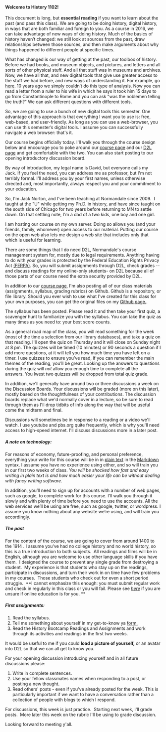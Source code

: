 #### Welcome to History 1102! ####

This document is long, but **essential reading** if you want to learn about the past (and pass this class). We are going to be doing history, digital history, in ways that are both familiar and foreign to you. As a course in 2016, we can take advantage of new ways of doing history. Much of the basics of history  haven’t changed: we still look at sources from the past, draw relationships between those sources, and then make arguments about why things happened to different people at specific times. 

What has changed is our way of getting at the past, our toolbox of history. Before we had books, and museum objects, and pictures, and letters and all sorts of other physical stuff. And all that stuff was in museums and archives. Now, we have all that, and new digital tools that give use greater access to the stuff we had before, and new ways of understanding it. For example, go [here](http://orbis.stanford.edu/#mapping). 10 years ago we simply couldn’t do this type of analysis. Now you can read a letter from a ruler to his wife in which he says it took him 15 days to go from Constantinople to Rome and you can ask "was the noblemen telling the truth?" We can ask different questions with different tools. 

So, we are going to use a bunch of new digital tools this semester. One advantage of this approach is that everything I want you to use is: free, web-based, and user-friendly. As long as you can use a web-browser, you can use this semester’s digital tools. I assume you can successfully navigate a web browser: that's it. 

Our course begins officially today. I'll walk you through the course design below and encourage you to poke around our [course page](http://jacknorton.org/courses/world-history-1102-fall-2016/) and our [D2L page](https://normandale.ims.mnscu.edu/index.asp) and get comfortable with the two. You can also start posting to our opening introductory discussion board. 

By way of introduction, my legal name is David, but everyone calls my
Jack. If you feel the need, you can address me as professor, but I'm not
terribly formal. I'll address you by your first names, unless otherwise
directed and, most importantly, always respect you and your commitment
to your education.

So, I'm Jack Norton, and I've been teaching at Normandale since 2009.  I
taught at the "U" while getting my Ph.D. in history, and have since
taught on the south side of Chicago for two years before returning to MN
to settle down. On that settling note, I'm a dad of a two kids, one boy
and one girl.

I am hosting our course on my own server. Doing so allows you (and your friends, family, whomever) open access to our material. Putting our course on the open web also lets me design a web site that includes only that which is useful for learning. 

There are some things that I do need D2L, Normandale's course management system for, mostly due to legal requirements. Anything having to do with your grades is protected by the Federal Education Rights Privacy Act [(FERPA)](http://www2.ed.gov/policy/gen/guid/fpco/ferpa/index.html). So, you will submit assignments through D2L, check grades --and discuss readings for my online-only students- on D2L because all of those parts of our course need the extra security provided by D2L. 

In addition to our [course page](http://jacknorton.org/courses/world-history-1102-fall-2016/), I'm also posting all of our class materials (assignments, syllabus, grading rubrics) on Github. Github is a repository, or file library. Should you ever wish to use what I've created for this class for your own purposes, you can get the original files on my [Github page.](https://github.com/jackhistorynorton). 

The syllabus has been posted. Please read it and then take your first quiz, a scavenger hunt to familiarize you with the syllabus. You can take the quiz as many times as you need to: your best score counts. 

As a general road map of the class, you will read something for the week
(most of the time a selection from our library databases), and take a quiz on that reading. I'll open the quiz on Thursday and it will close on Sunday
night at 8 pm. The quizzes will be timed (10 minutes) or 90 seconds a question if I add more questions, at it will tell you how much time you have left on a timer. I use quizzes to ensure you’ve read, if you can remember the main themes of the reading, you’ll be great. Looking up the answers to questions during the quiz will *not* allow you enough time to complete all the answers. You lwest two quizzes will be dropped from total quiz grade. 

In addition, we'll generally have around two or three discussions a week
on the Discussion Boards. Your discussions will be graded (more on this
later), mostly based on the thoughtfulness of your contributions. The
discussion boards replace what we'd normally cover in a lecture, so be
sure to read through them as I'll drop tidbits of info along the way
that will be useful come the midterm and final.

Discussions will sometimes be in response to a reading or a video we'll
watch. I use youtube and pbs.org quite frequently, which is why you'll
need access to high-speed internet. I'll discuss discussions more in a
later post.

##### A note on technology: #####

For reasons of economy, future-proofing, and personal preference, everything your write for this course will be in in [plain text](http://www.monkeyjob.com/FAQ/What-Plain-Text-File.htm) in the [Markdown](<http://commonmark.org/help/>) syntax. I assume you have no experience using either, and so will train you in our first two weeks of class. _You will be shocked how fast and easy writing in plain text is and how much easier your life can be without dealing with fancy writing software._ 

In addition, you’ll need to sign up for accounts with a number of web pages, such as google, to complete work for this course. I’ll walk you through it slowly and with plenty of time before you need to use the accounts. All the web services we’ll be using are free, such as google, twitter, or wordpress. I assume you know nothing about any website we’re using, and will train you accordingly. 

##### The past #####

For the content of the course, we are going to cover from around 1400 to the 1914 . I assume you've had no college history and no world history, so this is a true introduction to both subjects.  All readings and films will be in English, although you are welcome to use other language skills if you
have them.  I designed the course to prevent any single grade from
destroying a student.  My experience is that students who stay up on the
readings, participate in discussions, and turn their work in on time
have few problems in my courses.  Those students who check out for even
a short period struggle.  **I cannot emphasize this enough: you must
submit regular work and check in regularly in this class or you will
fail. Please see [*here*](http://www.normandale.edu/onlineeducation/) if
you are unsure if online education is for you. **

##### First assignments: #####
1. Read the syllabus.
2. Tell me something about yourself in my get-to-know ya [form.](https://docs.google.com/forms/d/e/1FAIpQLSfZJqhI6XCHujrBYZuyLj1Cz5iI1i-epK59_kEy3lSQcUqtmQ/viewform)  
3. Read the History Bootcamp Readings and Assignments and work through its activities and readings in the first two weeks. 

It would be useful to me if you could **load a picture of yourself,** or an avatar into D2L so that we can all get to know you.  

For your opening discussion introducing yourself and in all future
discussions please:

1. Write in complete sentences.
2. Use your fellow classmates names when responding to a post, or
posting a new thought.
3. Read others' posts - even if you've already posted for the week. This
is particularly important if we want to have a conversation rather than
a collection of people with blogs to which I respond.

For discussions, this week is just practice.  Starting next week, I'll
grade posts.  More later this week on the rubric I'll be using to grade
discussion.


Looking forward to meeting y'all.
